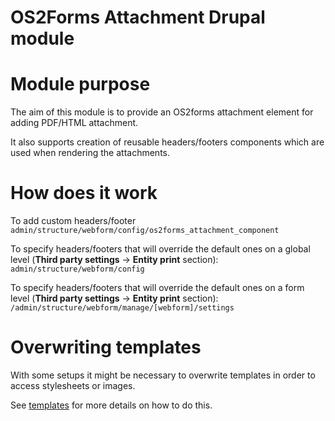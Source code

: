 # OS2Forms Attachment Drupal module

# Module purpose

The aim of this module is to provide an OS2forms attachment element for adding PDF/HTML attachment.

It also supports creation of reusable headers/footers components which are used when rendering the attachments.

# How does it work

To add custom headers/footer ```admin/structure/webform/config/os2forms_attachment_component```

To specify headers/footers that will override the default ones on a global level (**Third party settings** -> **Entity print** section): ```admin/structure/webform/config```

To specify headers/footers that will override the default ones on a form level (**Third party settings** -> **Entity print** section): ```/admin/structure/webform/manage/[webform]/settings```

# Overwriting templates

With some setups it might be necessary to overwrite templates
in order to access stylesheets or images.

See [templates](modules/os2forms_forloeb/README.md#templates)
for more details on how to do this.

